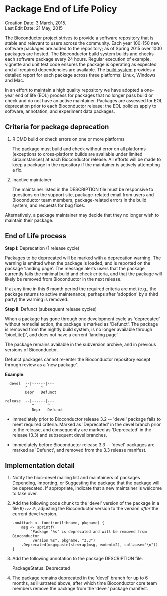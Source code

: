 # Package End of Life Policy

Creation Date: 3 March, 2015.<br />
Last Edit Date: 21 May, 2015

The Bioconductor project strives to provide a software repository that is stable
and relevant to users across the community. Each year 100-150 new software
packages are added to the repository; as of Spring 2015 over 1000 packages are
hosted. The Bioconductor build system builds and checks each software package
every 24 hours. Regular execution of example, vignette and unit test code
ensures the package is operating as expected and all required dependencies are
available. The
[build system](http://www.bioconductor.org/checkResults/devel/bioc-LATEST/)
provides a detailed report for each package across three platforms: Linux, 
Windows and Mac.

In an effort to maintain a high quality repository we have adopted a
one-year end of life (EOL) process for packages that no longer pass
build or check and do not have an active maintainer. Packages are
assessed for EOL deprecation prior to each Bioconductor release; the
EOL policies apply to software, annotation, and experiment data
packages.

## Criteria for package deprecation

1. R CMD build or check errors on one or more platforms

   The package must build and check without error on all platforms
   (exceptions to cross-platform builds are available under limited
   circumstances) at each Bioconductor release. All efforts will be
   made to keep a package in the repository if the maintainer is
   actively attempting a fix.

2. Inactive maintainer

   The maintainer listed in the DESCRIPTION file must be responsive to
   questions on the support site, package-related email from users and
   Bioconductor team members, package-related errors in the build
   system, and requests for bug fixes.

Alternatively, a package maintainer may decide that they no longer
wish to maintain their package.

## End of Life process

**Step I**: Deprecation (1 release cycle)

Packages to be deprecated
will be marked with a deprecation warning. The warning is
emitted when the package is loaded, and is reported on the package
'landing page'. The message alerts users that the package currently
fails the minimal build and check criteria, and that the package will
likely be removed from Bioconductor in the next release.

If at any time in this 6 month period the required criteria are met
(e.g., the package returns to active maintenance, perhaps after
'adoption' by a third party) the warning is removed.

**Step II**: Defunct (subsequent release cycles)

When a package has gone through one development cycle as 'deprecated'
without remedial action, the package is marked as 'Defunct'. The
package is removed from the nightly build system, is no longer
available through 'biocLite()', and does not have a current 'landing
page'.

The package remains available in the subversion archive, and in
previous versions of Bioconductor.

Defunct packages cannot re-enter the Bioconductor repository except
through review as a 'new package'.

**Example**:

      devel  --|------|---
             ^      ^
             Depr   Defunct
    
    release  --|------|---
                ^      ^
                Depr   Defunct

- Immediately prior to Bioconductor release 3.2 -- 'devel' package
  fails to meet required criteria. Marked as 'Deprecated' in the
  devel branch prior to the release, and consequently are marked as
  'Deprecated' in the release (3.3) and subsequent devel branches.

- Immediately before Bioconductor release 3.3 -- 'devel' packages are
  marked as 'Defunct', and removed from the 3.3 release manifest.

## Implementation detail

1. Notify the bioc-devel mailing list and maintainers of packages
   Depending, Importing, or Suggesting the package that the package
   will be deprecated. If appropriate, indicate that a new maintainer
   is welcome to take over.

2. Add the following code chunk to the 'devel' version of the package
   in a file `R/zzz.R`, adjusting the Bioconductor version to the
   version _after_ the current devel version.

       .onAttach <- function(libname, pkgname) {
           msg <- sprintf(
               "Package '%s' is deprecated and will be removed from Bioconductor
                version %s", pkgname, "3.3")
           .Deprecated(msg=paste(strwrap(msg, exdent=2), collapse="\n"))
       }

3. Add the following annotation to the package DESCRIPTION file.

      PackageStatus: Deprecated

4. The package remains deprecated in the 'devel' branch for up to 6
   months, as illustrated above, after which time Bioconductor core
   team members remove the package from the 'devel' package manifest.
